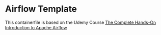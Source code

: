 # Airflow Template

This containerfile is based on the Udemy Course [The Complete Hands-On Introduction to Apache Airflow](https://www.udemy.com/course/the-complete-hands-on-course-to-master-apache-airflow/)
